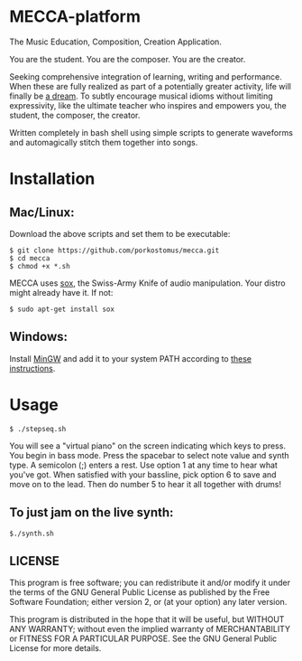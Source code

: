 # MECCA-platform
The Music Education, Composition, Creation Application.

You are the student.
You are the composer.
You are the creator.

Seeking comprehensive integration of learning, writing and performance. When these are fully realized as part of a potentially greater activity, life will finally be [a dream](https://www.youtube.com/watch?v=0TgrorCZg80). To subtly encourage musical idioms without limiting expressivity, like the ultimate teacher who inspires and empowers you, the student, the composer, the creator.

Written completely in bash shell using simple scripts to generate waveforms and automagically stitch them together into songs.

# Installation
## Mac/Linux:

Download the above scripts and set them to be executable:

    $ git clone https://github.com/porkostomus/mecca.git
    $ cd mecca
    $ chmod +x *.sh
    
MECCA uses [sox](http://sox.sourceforge.net/), the Swiss-Army Knife of audio manipulation. Your distro might already have it.
If not:

    $ sudo apt-get install sox

## Windows:

Install [MinGW](http://www.mingw.org/) and add it to your system PATH according to [these instructions](http://www.computerhope.com/issues/ch000549.htm).

# Usage
    
    $ ./stepseq.sh
    
You will see a "virtual piano" on the screen indicating which keys to press.
You begin in bass mode. Press the spacebar to select note value and synth type.
A semicolon (;) enters a rest. Use option 1 at any time to hear what you've got.
When satisfied with your bassline, pick option 6 to save and move on to the lead.
Then do number 5 to hear it all together with drums!

## To just jam on the live synth:

    $./synth.sh

## LICENSE

This program is free software; you can redistribute it and/or modify it under the terms of the GNU General Public License as published by the Free Software Foundation; either version 2, or (at your option) any later version.

This program is distributed in the hope that it will be useful, but WITHOUT ANY WARRANTY; without even the implied warranty of MERCHANTABILITY or FITNESS FOR A PARTICULAR PURPOSE. See the GNU General Public License for more details.
